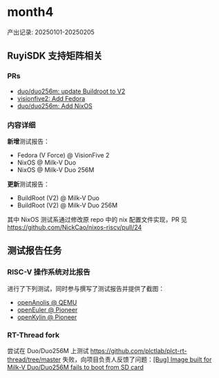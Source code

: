 # month4
产出记录: 20250101-20250205

## RuyiSDK 支持矩阵相关

### PRs 
- [duo/duo256m: update Buildroot to V2](https://github.com/ruyisdk/support-matrix/pull/134)
- [visionfive2: Add Fedora](https://github.com/ruyisdk/support-matrix/pull/142)
- [duo/duo256m: Add NixOS](https://github.com/ruyisdk/support-matrix/pull/157)

### 内容详细

**新增**测试报告：
- Fedora (V Force) @ VisionFive 2
- NixOS @ Milk-V Duo
- NixOS @ Milk-V Duo 256M

**更新**测试报告：
- BuildRoot (V2) @ Milk-V Duo 
- BuildRoot (V2) @ Milk-V Duo 256M

其中 NixOS 测试系通过修改原 repo 中的 nix 配置文件实现，PR 见 https://github.com/NickCao/nixos-riscv/pull/24

## 测试报告任务

### RISC-V 操作系统对比报告

进行了下列测试，同时参与撰写了测试报告并提供了截图：
- [openAnolis @ QEMU](https://github.com/QA-Team-lo/oscompare/tree/main/openAnolis/QEMU)
- [openEuler @ Pioneer](https://github.com/QA-Team-lo/oscompare/blob/main/openEuler/Pioneer/README.md)
- [openKylin @ Pioneer](https://github.com/QA-Team-lo/oscompare/tree/main/openKylin/Pioneer)

### RT-Thread fork
尝试在 Duo/Duo256M 上测试 https://github.com/plctlab/plct-rt-thread/tree/master 失败，向项目负责人反馈了问题：[[Bug] Image built for Milk-V Duo/Duo256M fails to boot from SD card](https://github.com/RT-Thread/rt-thread/issues/9904)